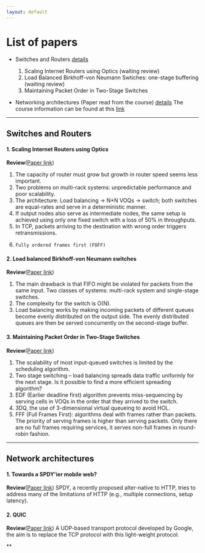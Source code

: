 ```yaml
---
layout: default
---
```



# [](#list) List of papers
  * Switches and Routers [details](#swithces)
    1. Scaling Internet Routers using Optics (waiting review)
    2. Load Balanced Birkhoff-von Neumann Swtiches: one-stage buffering (waiting review)
    3. Maintaining Packet Order in Two-Stage Switches

  * Networking architectures (Paper read from the course) [details](#course)
    The course information can be found at this [link](https://www.cl.cam.ac.uk/teaching/1718/R02/materials.html)

* * *
## <a id="swithces"></a>Switches and Routers
#### 1. **Scaling Internet Routers using Optics**
**Review**([Paper link](http://dl.acm.org/citation.cfm?id=863978))
  1.	The capacity of router must grow but growth in router speed seems less important.
  2.	Two problems on multi-rack systems: unpredictable performance and poor scalability.
  3.	The architecture: Load balancing -> N*N VOQs -> switch; both switches are equal-rates and serve in a deterministic manner.
  4.	If output nodes also serve as intermediate nodes, the same setup is achieved using only one fixed switch with a loss of 50% in throughputs.
  5.	In TCP, packets arriving to the destination with wrong order triggers retransmissions.
  6.	 Fully ordered frames first (FOFF)

#### 2. **Load balanced Birkhoff-von Neumann switches**
**Review**([Paper link](http://ieeexplore.ieee.org/document/923646/))
  1. The main drawback is that FIFO might be violated for packets from the same input.
  Two classes of systems: multi-rack system and single-stage switches.
  2. The complexity for the switch is O(N).
  3.	Load balancing works by making incoming packets of different queues become evenly distributed on the output side. The evenly distributed queues are then be served concurrently on the second-stage buffer.

#### 3. Maintaining Packet Order in Two-Stage Switches
**Review**([Paper link](http://yuba.stanford.edu/~nickm/papers/Infocom02_two_stage.pdf))
  1.	The scalability of most input-queued switches is limited by the scheduling algorithm.
  2.	Two stage switching – load balancing spreads data traffic uniformly for the next stage. Is it possible to find a more efficient spreading algorithm?
  3.	EDF (Earlier deadline first) algorithm prevents miss-sequencing by serving cells in VOQs in the order that they arrived to the switch.
  4.	3DQ, the use of 3-dimensional virtual queueing to avoid HOL.
  5.	FFF (Full Frames First): algorithms deal with frames rather than packets. The priority of serving frames is higher than serving packets. Only there are no full frames requiring services, it serves non-full frames in round-robin fashion.

* * *
## <a id="course"></a> Network architectures
#### 1. Towards a SPDY'ier mobile web?
**Review**([Paper link](https://dl.acm.org/citation.cfm?id=2535399))
SPDY, a recently proposed alter-native  to  HTTP,  tries  to  address  many  of  the  limitations of HTTP (e.g., multiple connections, setup latency).

#### 2. QUIC
**Review**([Paper link](https://blog.chromium.org/2015/04/a-quic-update-on-googles-experimental.html))
A UDP-based transport protocol developed by Google, the aim is to replace the
TCP protocol with this light-weight protocol.


**
